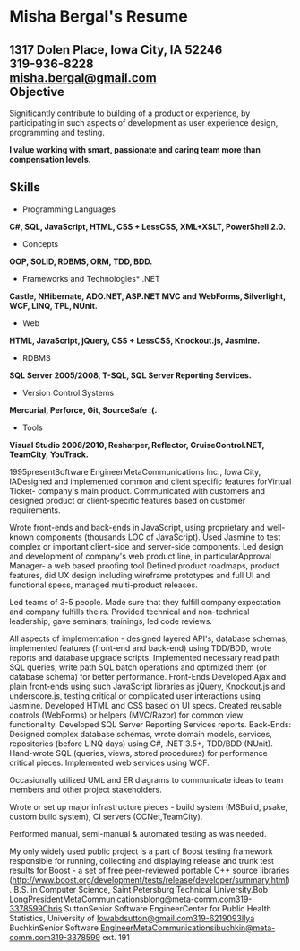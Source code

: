 

Misha Bergal's Resume
=====================
        
1317 Dolen Place, Iowa City, IA 52246  
319-936-8228  
misha.bergal@gmail.com  
Objective
---------

Significantly contribute to building of a product or experience, by participating in such aspects of development as user experience design, programming and testing.


**I value working with smart, passionate and caring team more than compensation levels.**


Skills
---------
* Programming Languages

**C#, SQL, JavaScript, HTML, CSS + LessCSS, XML+XSLT, PowerShell 2.0.**

* Concepts

**OOP, SOLID, RDBMS, ORM, TDD, BDD.**

* Frameworks and Technologies* .NET

**Castle, NHibernate, ADO.NET, ASP.NET MVC and WebForms, Silverlight, WCF, LINQ, TPL, NUnit.**

* Web

**HTML, JavaScript, jQuery, CSS + LessCSS, Knockout.js, Jasmine.**

* RDBMS

**SQL Server 2005/2008, T-SQL, SQL Server Reporting Services.**

* Version Control Systems

**Mercurial, Perforce, Git, SourceSafe :(.**

* Tools

**Visual Studio 2008/2010, Resharper, Reflector, CruiseControl.NET, TeamCity, YouTrack.**

1995presentSoftware EngineerMetaCommunications Inc., Iowa City, IADesigned and implemented common and client specific features forVirtual Ticket- company's main product.
Communicated with customers and designed product or client-specific features based on customer requirements.

Wrote front-ends and back-ends in JavaScript, using proprietary and well-known components (thousands LOC of JavaScript). Used Jasmine to test complex or important client-side and server-side components.
Led design and development of company's web product line, in particularApproval Manager- a web based proofing tool
Defined product roadmaps, product features, did UX design including wireframe prototypes and full UI and functional specs, managed multi-product releases.

Led teams of 3-5 people. Made sure that they fulfill company expectation and company fulfills theirs. Provided technical and non-technical leadership, gave seminars, trainings, led code reviews.

All aspects of implementation - designed layered API's, database schemas, implemented features (front-end and back-end) using TDD/BDD, wrote reports and database upgrade scripts. Implemented necessary read path SQL queries, write path SQL batch operations and optimized them (or database schema) for better performance.
Front-Ends
Developed Ajax and plain front-ends using such JavaScript libraries as jQuery, Knockout.js and underscore.js, testing critical or complicated user interactions using Jasmine. Developed HTML and CSS based on UI specs. Created reusable controls (WebForms) or helpers (MVC/Razor) for common view functionality. Developed SQL Server Reporting Services reports.
Back-Ends:
Designed complex database schemas, wrote domain models, services, repositories (before LINQ days) using C#, .NET 3.5+, TDD/BDD (NUnit). Hand-wrote SQL (queries, views, stored procedures) for performance critical pieces. Implemented web services using WCF.

Occasionally utilized UML and ER diagrams to communicate ideas to team members and other project stakeholders.

Wrote or set up major infrastructure pieces - build system (MSBuild, psake, custom build system), CI servers (CCNet,TeamCity).

Performed manual, semi-manual & automated testing as was needed.

My only widely used public project is a part of Boost testing framework responsible for running, collecting and displaying release and trunk test results for Boost - a set of free peer-reviewed portable C++ source libraries (http://www.boost.org/development/tests/release/developer/summary.html).
B.S. in Computer Science, Saint Petersburg Technical University.Bob LongPresidentMetaCommunicationsblong@meta-comm.com319-3378599Chris SuttonSenior Software EngineerCenter for Public Health Statistics, University of Iowabdsutton@gmail.com319-6219093Ilya BuchkinSenior Software EngineerMetaCommunicationsibuchkin@meta-comm.com319-3378599 ext. 191